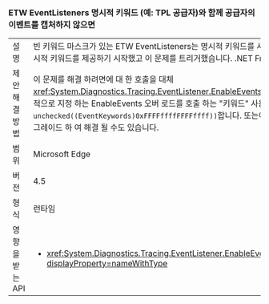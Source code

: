 ### <a name="etw-eventlisteners-do-not-capture-events-from-providers-with-explicit-keywords-like-the-tpl-provider"></a>ETW EventListeners 명시적 키워드 (예: TPL 공급자)와 함께 공급자의 이벤트를 캡처하지 않으면

|   |   |
|---|---|
|설명|빈 키워드 마스크가 있는 ETW EventListeners는 명시적 키워드를 사용하는 공급자의 이벤트를 제대로 캡처하지 않습니다. .NET Framework 4.5에서 TPL 공급자는 명시적 키워드를 제공하기 시작했고 이 문제를 트리거했습니다. .NET Framework 4.6에서 더 이상 이 문제가 발생하지 않도록 EventListeners 업데이트되었습니다.|
|제안 해결 방법|이 문제를 해결 하려면에 대 한 호출을 대체 <xref:System.Diagnostics.Tracing.EventListener.EnableEvents(System.Diagnostics.Tracing.EventSource,System.Diagnostics.Tracing.EventLevel)> 명시적으로 지정 하는 EnableEvents 오버 로드를 호출 하는 &quot;키워드&quot; 사용 하는 마스크: <code>EnableEvents(eventSource, level, unchecked((EventKeywords)0xFFFFffffFFFFffff))</code>합니다. 또는이 문제는.NET Framework 4.6에서 수정 되었습니다 하 고.NET Framework의 해당 버전으로 업그레이드 하 여 해결 될 수도 있습니다.|
|범위|Microsoft Edge|
|버전|4.5|
|형식|런타임|
|영향을 받는 API|<ul><li><xref:System.Diagnostics.Tracing.EventListener.EnableEvents(System.Diagnostics.Tracing.EventSource,System.Diagnostics.Tracing.EventLevel)?displayProperty=nameWithType></li></ul>|


